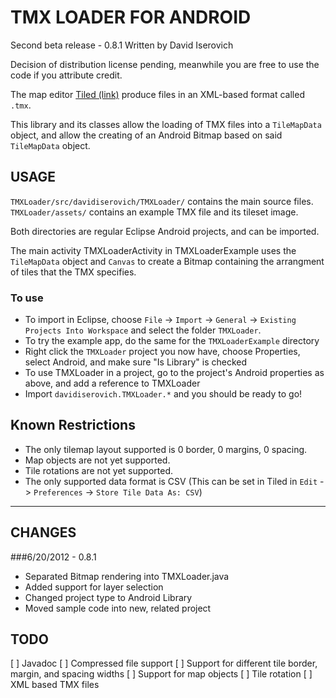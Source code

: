 TMX LOADER FOR ANDROID
======================
Second beta release - 0.8.1
Written by David Iserovich

Decision of distribution license pending,
meanwhile you are free to use the code if you
attribute credit.


The map editor [Tiled (link)](http://www.mapeditor.org/) produce files in an XML-based format called `.tmx`.

This library and its classes allow the loading of TMX files into a `TileMapData` object, and allow the creating of an Android Bitmap based on said `TileMapData` object.

USAGE
-----

`TMXLoader/src/davidiserovich/TMXLoader/` contains the main source files.
`TMXLoader/assets/` contains an example TMX file and its tileset image.

Both directories are regular Eclipse Android projects, and can be imported.

The main activity TMXLoaderActivity in TMXLoaderExample uses the `TileMapData` object and `Canvas` to create a Bitmap containing the arrangment of tiles that the TMX specifies.

### To use

- To import in Eclipse, choose `File` -> `Import` -> `General` -> `Existing Projects Into Workspace` and select the folder `TMXLoader`.
- To try the example app, do the same for the `TMXLoaderExample` directory
- Right click the `TMXLoader` project you now have, choose Properties, select Android, and make sure "Is Library" is checked
- To use TMXLoader in a project, go to the project's Android properties as above, and add a reference to TMXLoader
- Import `davidiserovich.TMXLoader.*` and you should be ready to go!


Known Restrictions
---

- The only tilemap layout supported is 0 border, 0 margins, 0 spacing.
- Map objects are not yet supported.
- Tile rotations are not yet supported.
- The only supported data format is CSV
(This can be set in Tiled in `Edit` -> `Preferences` -> `Store Tile Data As: CSV`)

***

CHANGES
-------

###6/20/2012 - 0.8.1
* Separated Bitmap rendering into TMXLoader.java
* Added support for layer selection
* Changed project type to Android Library
* Moved sample code into new, related project


TODO
----
[ ] Javadoc
[ ] Compressed file support
[ ] Support for different tile border, margin, and spacing widths
[ ] Support for map objects
[ ] Tile rotation
[ ] XML based TMX files
				






